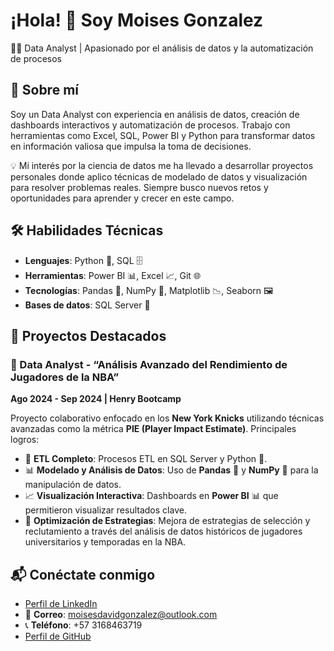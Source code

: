 # ¡Hola! 👋 Soy Moises Gonzalez

🧑‍💻 Data Analyst | Apasionado por el análisis de datos y la automatización de procesos

## 🌟 Sobre mí

Soy un Data Analyst con experiencia en análisis de datos, creación de dashboards interactivos y automatización de procesos. Trabajo con herramientas como Excel, SQL, Power BI y Python para transformar datos en información valiosa que impulsa la toma de decisiones.

💡 Mi interés por la ciencia de datos me ha llevado a desarrollar proyectos personales donde aplico técnicas de modelado de datos y visualización para resolver problemas reales. Siempre busco nuevos retos y oportunidades para aprender y crecer en este campo.

## 🛠️ Habilidades Técnicas

- **Lenguajes**: Python 🐍, SQL 🗄️
- **Herramientas**: Power BI 📊, Excel 📈, Git 🌐
- **Tecnologías**: Pandas 🐼, NumPy 🔢, Matplotlib 📉, Seaborn 🖼️
- **Bases de datos**: SQL Server 💾

## 🚀 Proyectos Destacados

### 🏀 Data Analyst - “Análisis Avanzado del Rendimiento de Jugadores de la NBA”

**Ago 2024 - Sep 2024 | Henry Bootcamp**

Proyecto colaborativo enfocado en los **New York Knicks** utilizando técnicas avanzadas como la métrica **PIE (Player Impact Estimate)**. Principales logros:

- 🔄 **ETL Completo**: Procesos ETL en SQL Server y Python 🐍.
- 📊 **Modelado y Análisis de Datos**: Uso de **Pandas** 🐼 y **NumPy** 🔢 para la manipulación de datos.
- 📈 **Visualización Interactiva**: Dashboards en **Power BI** 📊 que permitieron visualizar resultados clave.
- 🎯 **Optimización de Estrategias**: Mejora de estrategias de selección y reclutamiento a través del análisis de datos históricos de jugadores universitarios y temporadas en la NBA.


## 📬 Conéctate conmigo

- [Perfil de LinkedIn](https://www.linkedin.com/in/moises-gonzalez-513b17114/)
- 📧 **Correo**: moisesdavidgonzalez@outlook.com
- 📞 **Teléfono**: +57 3168463719
- [Perfil de GitHub](https://github.com/moisesdavidgonzalez)



